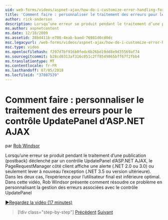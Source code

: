 ```yaml
---
uid: web-forms/videos/aspnet-ajax/how-do-i-customize-error-handling-for-the-aspnet-ajax-updatepanel
title: 'Comment faire : personnaliser le traitement des erreurs pour le contrôle UpdatePanel d’ASP.NET AJAX | Microsoft Docs'
author: rick-anderson
description: Lorsqu’une erreur se produit pendant le traitement d’une publication (postback) déclenché par un contrôle UpdatePanel d’ASP.NET AJAX, le PageRequestManager côté client affiche une alerte (. NE....
ms.author: aspnetcontent
ms.date: 12/18/2009
ms.assetid: 28bd411b-e708-4eab-baed-76981d6cd0dc
msc.legacyurl: /web-forms/videos/aspnet-ajax/how-do-i-customize-error-handling-for-the-aspnet-ajax-updatepanel
msc.type: video
ms.openlocfilehash: f297d7bf916b0fedc6b26bd19dd8e9d35569af74
ms.sourcegitcommit: b28cd0313af316c051c2ff8549865bff67f2fbb4
ms.translationtype: MT
ms.contentlocale: fr-FR
ms.lasthandoff: 07/05/2018
ms.locfileid: "37807539"
---
```

<a name="how-do-i-customize-error-handling-for-the-aspnet-ajax-updatepanel"></a>Comment faire : personnaliser le traitement des erreurs pour le contrôle UpdatePanel d’ASP.NET AJAX
====================
par [Rob Windsor](https://twitter.com/robwindsor)

Lorsqu’une erreur se produit pendant le traitement d’une publication (postback) déclenché par un contrôle UpdatePanel d’ASP.NET AJAX, le PageRequestManager côté client affiche une alerte (.NET 2.0 ou 3.0) ou seulement lever à nouveau l’exception (.NET 3.5 ou version ultérieure). Dans les deux cas, l’expérience pour l’utilisateur final est inférieure optimal. Dans cette vidéo, Rob Windsor présente comment résoudre ce problème en personnalisant la gestion des erreurs associées avec le contrôle UpdatePanel

[&#9654;Regardez la vidéo (17 minutes)](https://channel9.msdn.com/Blogs/ASP-NET-Site-Videos/how-do-i-customize-error-handling-for-the-aspnet-ajax-updatepanel)

> [!div class="step-by-step"]
> [Précédent](set-up-your-development-environment-for-aspnet-20.md)
> [Suivant](how-do-i-use-aspnet-ajax-client-templates.md)
